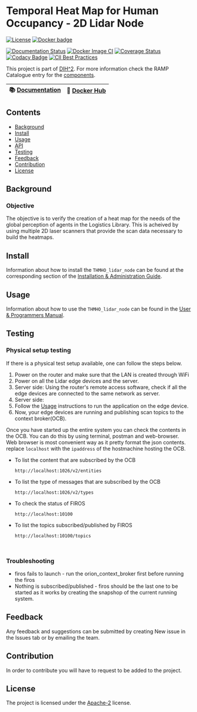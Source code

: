 # Temporal Heat Map for Human Occupancy - 2D Lidar Node

[![License](https://img.shields.io/badge/License-Apache%202.0-blue.svg)](https://opensource.org/licenses/Apache-2.0)
[![Docker badge](https://img.shields.io/docker/pulls/ragesh18/thmho-lidar-node.svg)](https://hub.docker.com/repository/docker/ragesh18/thmho-lidar-node)
<br/>

[![Documentation Status](https://readthedocs.org/projects/thmho-lidar-node/badge/?version=latest)](https://thmho-lidar-node.readthedocs.io/en/latest/?badge=latest)
[![Docker Image CI](https://github.com/ramp-eu/THMHO_lidar_node/actions/workflows/docker-image.yml/badge.svg?branch=docker)](https://github.com/ramp-eu/THMHO_lidar_node/actions/workflows/docker-image.yml)
[![Coverage Status](https://coveralls.io/repos/github/ramp-eu/TTE.project1/badge.svg?branch=master)](https://coveralls.io/github/ramp-eu/TTE.project1?branch=master)
[![Codacy Badge](https://app.codacy.com/project/badge/Grade/fce8e4a4dfe140bb9963b88aaf1a2b03)](https://www.codacy.com/gh/ramp-eu/THMHO_lidar_node/dashboard?utm_source=github.com&amp;utm_medium=referral&amp;utm_content=ramp-eu/THMHO_lidar_node&amp;utm_campaign=Badge_Grade)
[![CII Best Practices](https://bestpractices.coreinfrastructure.org/projects/5132/badge)](https://bestpractices.coreinfrastructure.org/projects/5132)


This project is part of [DIH^2](http://www.dih-squared.eu/). For more information check the RAMP Catalogue entry for the
[components](https://github.com/xxx).

| :books: [Documentation](https://THMHO_lidar_node.readthedocs.io/en/latest/) | :whale: [Docker Hub](https://hub.docker.com/repository/docker/ragesh18/thmho-lidar-node) |
| --------------------------------------------- | ------------------------------------------------------------- |


## Contents

-   [Background](#background)
-   [Install](#install)
-   [Usage](#usage)
-   [API](#api)
-   [Testing](#testing)
-   [Feedback](#feedback)
-   [Contribution](#contribution)
-   [License](#license)

## Background
### Objective
The objective is to verify the creation of a heat map for the needs of the global perception of agents in the Logistics Library. This is acheived by using multiple 2D laser scanners that provide the scan data necessary to build the heatmaps. 

## Install

Information about how to install the `THMHO_lidar_node` can be found at the corresponding section of the
[Installation & Administration Guide](docs/installationguide.md).

## Usage

Information about how to use the `THMHO_lidar_node` can be found in the [User & Programmers Manual](docs/usermanual.md).

## Testing

### Physical setup testing
If there is a physical test setup available, one can follow the steps below.
1. Power on the router and make sure that the LAN is created through WiFi
2. Power on all the Lidar edge devices and the server.
3. Server side: Using the router's remote access software, check if all the edge devices are connected to the same network as server. 
4. Server side: 
5. Follow the [Usage](docs/usermanual.md) instructions to run the application on the edge device.
6. Now, your edge devices are running and publishing scan topics to the context broker(OCB). 

Once you have started up the entire system you can check the contents in the OCB. You can do this by using terminal, postman and web-browser. Web browser is most convenient way as it pretty format the json contents. replace `localhost` with the `ipaddress` of the hostmachine hosting the OCB.

- To list the content that are subscribed by the OCB
    ```
    http://localhost:1026/v2/entities
    ```
- To list the type of messages that are subscribed by the OCB
    ```
    http://localhost:1026/v2/types
    ```
- To check the status of FIROS
    ```
    http://localhost:10100

- To list the topics subscribed/published by FIROS
    ```
    http://localhost:10100/topics



### Troubleshooting
- firos fails to launch - run the orion_context_broker first before running the firos
- Nothing is subscribed/published - firos should be the last one to be started as it works by creating the snapshop of the current running system.


## Feedback

Any feedback and suggestions can be submitted by creating New issue in the Issues tab or by emailing the team. 

## Contribution

In order to contribute you will have to request to be added to the project. 

## License

The project is licensed under the [Apache-2](https://opensource.org/licenses/Apache-2.0) license.
